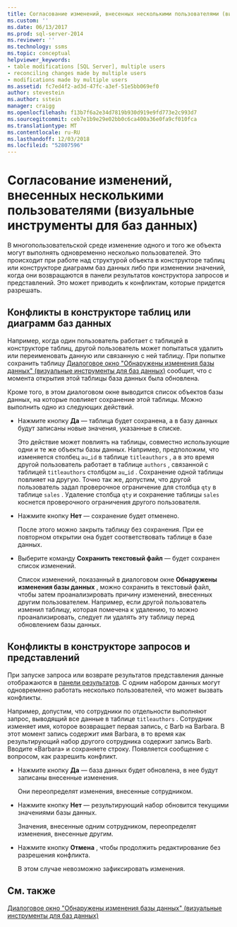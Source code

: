 ```yaml
---
title: Согласование изменений, внесенных несколькими пользователями (визуальные инструменты для баз данных) | Документация Майкрософт
ms.custom: ''
ms.date: 06/13/2017
ms.prod: sql-server-2014
ms.reviewer: ''
ms.technology: ssms
ms.topic: conceptual
helpviewer_keywords:
- table modifications [SQL Server], multiple users
- reconciling changes made by multiple users
- modifications made by multiple users
ms.assetid: fc7ed4f2-ad3d-47fc-a3ef-51e5bb069ef0
author: stevestein
ms.author: sstein
manager: craigg
ms.openlocfilehash: f13b7f6a2e34d7819b930d919e9fd773e2c993d7
ms.sourcegitcommit: ceb7e1b9e29e02bb0c6ca400a36e0fa9cf010fca
ms.translationtype: MT
ms.contentlocale: ru-RU
ms.lasthandoff: 12/03/2018
ms.locfileid: "52807596"
---
```

# <a name="reconcile-changes-made-by-multiple-users-visual-database-tools"></a>Согласование изменений, внесенных несколькими пользователями (визуальные инструменты для баз данных)
  В многопользовательской среде изменение одного и того же объекта могут выполнять одновременно несколько пользователей. Это происходит при работе над структурой объекта в конструкторе таблиц или конструкторе диаграмм баз данных либо при изменении значений, когда они возвращаются в панели результатов конструктора запросов и представлений. Это может приводить к конфликтам, которые придется разрешать.  
  
## <a name="conflicts-in-the-table-or-database-diagram-designers"></a>Конфликты в конструкторе таблиц или диаграмм баз данных  
 Например, когда один пользователь работает с таблицей в конструкторе таблиц, другой пользователь может попытаться удалить или переименовать данную или связанную с ней таблицу. При попытке сохранить таблицу [Диалоговое окно "Обнаружены изменения базы данных" (визуальные инструменты для баз данных)](visual-database-tools.md) сообщит, что с момента открытия этой таблицы база данных была обновлена.  
  
 Кроме того, в этом диалоговом окне выводится список объектов базы данных, на которые повлияет сохранение этой таблицы. Можно выполнить одно из следующих действий.  
  
-   Нажмите кнопку **Да** — таблица будет сохранена, а в базу данных будут записаны новые значения, указанные в списке.  
  
     Это действие может повлиять на таблицы, совместно использующие одни и те же объекты базы данных. Например, предположим, что изменяется столбец `au`_`id` в таблице `titleauthors` , а в это время другой пользователь работает в таблице `authors` , связанной с таблицей `titleauthors` столбцом `au`\_`id` . Сохранение одной таблицы повлияет на другую. Точно так же, допустим, что другой пользователь задал проверочное ограничение для столбца `qty` в таблице `sales` . Удаление столбца `qty` и сохранение таблицы `sales` коснется проверочного ограничения другого пользователя.  
  
-   Нажмите кнопку **Нет** — сохранение будет отменено.  
  
     После этого можно закрыть таблицу без сохранения. При ее повторном открытии она будет соответствовать таблице в базе данных.  
  
-   Выберите команду **Сохранить текстовый файл** — будет сохранен список изменений.  
  
     Список изменений, показанный в диалоговом окне **Обнаружены изменения базы данных** , можно сохранить в текстовый файл, чтобы затем проанализировать причину изменений, внесенных другим пользователем. Например, если другой пользователь изменил таблицу, которая помечена к удалению, то можно проанализировать, следует ли удалять эту таблицу перед обновлением базы данных.  
  
## <a name="conflicts-in-the-query-and-view-designer"></a>Конфликты в конструкторе запросов и представлений  
 При запуске запроса или возврате результатов представления данные отображаются в [панели результатов](results-pane-visual-database-tools.md). С одним набором данных могут одновременно работать несколько пользователей, что может вызвать конфликты.  
  
 Например, допустим, что сотрудники по отдельности выполняют запрос, выводящий все данные в таблице `titleauthors` . Сотрудник изменяет имя, которое возвращает первая запись, с Barb на Barbara. В этот момент запись содержит имя Barbara, в то время как результирующий набор другого сотрудника содержит запись Barb. Вводите «Barbara» и сохраняете строку. Появляется сообщение с вопросом, как разрешить конфликт.  
  
-   Нажмите кнопку **Да** — база данных будет обновлена, в нее будут записаны внесенные изменения.  
  
     Они переопределят изменения, внесенные сотрудником.  
  
-   Нажмите кнопку **Нет** — результирующий набор обновится текущими значениями базы данных.  
  
     Значения, внесенные одним сотрудником, переопределят изменения, внесенные другим.  
  
-   Нажмите кнопку **Отмена** , чтобы продолжить редактирование без разрешения конфликта.  
  
     В этом случае невозможно зафиксировать изменения.  
  
## <a name="see-also"></a>См. также  
 [Диалоговое окно "Обнаружены изменения базы данных" (визуальные инструменты для баз данных)](visual-database-tools.md)  
  
  
